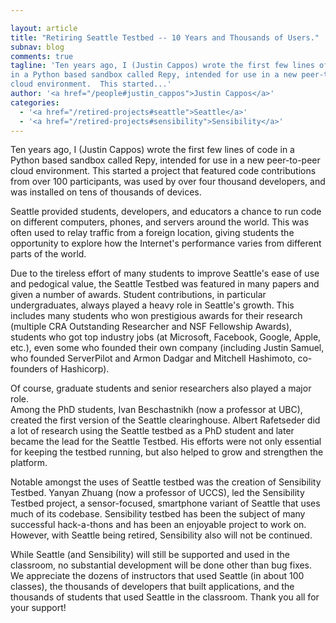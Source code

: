 ```yaml
---

layout: article
title: "Retiring Seattle Testbed -- 10 Years and Thousands of Users."
subnav: blog
comments: true
tagline: 'Ten years ago, I (Justin Cappos) wrote the first few lines of code 
in a Python based sandbox called Repy, intended for use in a new peer-to-peer 
cloud environment.  This started...'
author: '<a href="/people#justin_cappos">Justin Cappos</a>'
categories:
  - '<a href="/retired-projects#seattle">Seattle</a>'
  - '<a href="/retired-projects#sensibility">Sensibility</a>'
---
```


Ten years ago, I (Justin Cappos) wrote the first few lines of code in a Python
based sandbox called Repy, intended for use in a new peer-to-peer cloud
environment.  This started a project that featured code contributions from
over 100 participants, was used by over four thousand developers, and was
installed on tens of thousands of devices.  

Seattle provided students, developers, and educators a chance to 
run code on different computers, phones, and servers around the world.
This was often used to relay traffic from a foreign location, giving
students the opportunity to explore how the Internet's performance varies
from different parts of the world.

Due to the tireless effort of many students to improve Seattle's ease of
use and pedogical value, the Seattle Testbed was featured in many papers and 
given a number of awards.  Student contributions, in particular 
undergraduates, always played a heavy role in Seattle's growth.  This 
includes many students who won prestigious awards for their research 
(multiple CRA Outstanding Researcher and NSF Fellowship Awards), students 
who got top industry jobs (at Microsoft, Facebook, Google, Apple, etc.), 
even some who founded their own company (including Justin Samuel, who 
founded ServerPilot and Armon Dadgar and Mitchell Hashimoto, co-founders 
of Hashicorp).   

Of course, graduate students and senior researchers also played a major role.  
Among the PhD students, Ivan Beschastnikh (now a professor at UBC), created 
the first version of the Seattle clearinghouse.  Albert Rafetseder did a lot 
of research using the Seattle testbed as a PhD student and later became the 
lead for the Seattle Testbed.  His efforts were not only essential for
keeping the testbed running, but also helped to grow and strengthen the
platform.


Notable amongst the uses of Seattle testbed was the creation of Sensibility
Testbed.  Yanyan Zhuang (now a professor of UCCS), led the Sensibility Testbed
project, a sensor-focused, smartphone variant of Seattle that uses much of 
its codebase.  Sensibility testbed has been the subject of many successful
hack-a-thons and has been an enjoyable project to work on.  However, with
Seattle being retired, Sensibility also will not be continued.

While Seattle (and Sensibility) will still be supported and used in the 
classroom, no substantial development will be done other than bug fixes.
We appreciate the dozens of instructors that used Seattle (in about 100
classes), the thousands of developers that built applications, and the
thousands of students that used Seattle in the classroom.  Thank you all
for your support!

